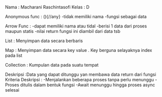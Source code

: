 Nama : Macharani Raschintasofi
Kelas : D

Anonymous func : (){//any}
-tidak memiliki nama
-fungsi sebagai data

Arrow Func :
-dapat memiliki nama atau tidal
-berisi 1 data dari proses maupun statis
-nilai return fungsi ini diambil dari data tsb

List : Menyimpan data secara berbaris

Map : Menyimpan data secara key value . Key berguna selayaknya index pada list

Collection : Kumpulan data pada suatu tempat

Deskripsi :Data yang dapat ditunggu yan membawa data return dari fungsi
Kriteria Deskripsi :
-Menjalankan beberapa proses tanpa perlu menunggu
-Proses ditulis dalam bentuk fungsi
-Await menunggu hingga proses async selesai
